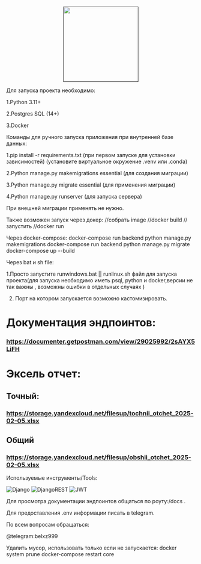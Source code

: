 <p align="center">
  <a href="" target="blank"><img src="https://storage.yandexcloud.net/questsimages/forKV/2024-12-25_16-50-56%20(1).png" width="200" alt="" /></a>
</p>

Для запуска проекта необходимо:

1.Python 3.11+

2.Postgres SQL (14+)

3.Docker


Команды для ручного запуска приложения при внутренней базе данных:


1.pip install -r requirements.txt (при первом запуске для установки зависимостей)
(установите виртуальное окружение .venv или .conda)


2.Python manage.py makemigrations  essential (для создания миграции)


3.Python manage.py migrate essential (для применения миграции)


4.Python manage.py runserver (для запуска сервера)

При внешней миграции применять не нужно.

Также возможен запуск через докер:
//собрать image 
//docker build <imagename> <directory>
//запустить
//docker run <config> <imageid> 


Через docker-compose:
docker-compose run backend  python manage.py makemigrations
docker-compose run backend  python manage.py migrate
docker-compose up  --build


Через bat и sh file:

1.Просто запустите runwindows.bat || runlinux.sh файл для запуска проекта(для запуска необходимо иметь psql, python и docker,версии не так важны , возможны ошибки в отдельных случаях )

2. Порт на котором запускается возможно кастомизировать.

# Документация эндпоинтов:
### https://documenter.getpostman.com/view/29025992/2sAYX5LiFH

# Эксель отчет:
## Точный:
### https://storage.yandexcloud.net/filesup/tochnii_otchet_2025-02-05.xlsx
## Общий
### https://storage.yandexcloud.net/filesup/obshii_otchet_2025-02-05.xlsx


Используемые инструменты/Tools:
 

![Django](https://img.shields.io/badge/django-%23092E20.svg?style=for-the-badge&logo=django&logoColor=white) ![DjangoREST](https://img.shields.io/badge/DJANGO-REST-ff1709?style=for-the-badge&logo=django&logoColor=white&color=ff1709&labelColor=gray) ![JWT](https://img.shields.io/badge/JWT-black?style=for-the-badge&logo=JSON%20web%20tokens) 




Для просмотра документации эндпоинтов общаться по роуту:/docs .


Для предоставления .env информации писать в telegram.

По всем вопросам обращаться:

@telegram:belxz999



Удалить мусор, использовать только если не запускается:
docker system prune
docker-compose restart core

